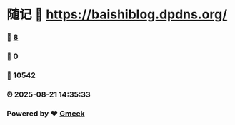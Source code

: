 # 随记 :link: https://baishiblog.dpdns.org/ 
### :page_facing_up: [8](https://baishiblog.dpdns.org//tag.html) 
### :speech_balloon: 0 
### :hibiscus: 10542 
### :alarm_clock: 2025-08-21 14:35:33 
### Powered by :heart: [Gmeek](https://github.com/Meekdai/Gmeek)

